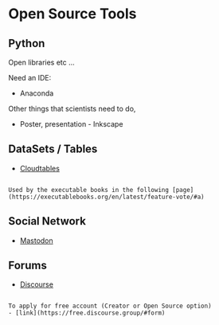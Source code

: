 # Open Source Tools

## Python 

Open libraries etc ...

Need an IDE:
- Anaconda


Other things that scientists need to do, 
- Poster, presentation - Inkscape

## DataSets / Tables

- [Cloudtables](https://cloudtables.com/)

```{note}

Used by the executable books in the following [page](https://executablebooks.org/en/latest/feature-vote/#a) 

```


## Social Network

- [Mastodon](https://joinmastodon.org/fr)

## Forums

- [Discourse](https://discourse.org/)

```{note}

To apply for free account (Creator or Open Source option)
- [link](https://free.discourse.group/#form)

```